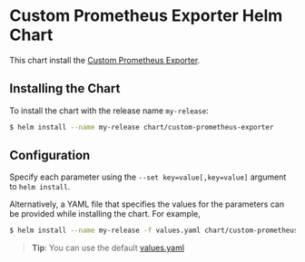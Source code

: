 # Custom Prometheus Exporter Helm Chart

This chart install the [Custom Prometheus Exporter](https://github.com/marckhouzam/custom-prometheus-exporter).

## Installing the Chart

To install the chart with the release name `my-release`:

```bash
$ helm install --name my-release chart/custom-prometheus-exporter
```

## Configuration

Specify each parameter using the `--set key=value[,key=value]` argument to `helm install`.

Alternatively, a YAML file that specifies the values for the parameters can be provided while installing the chart. For example,

```bash
$ helm install --name my-release -f values.yaml chart/custom-prometheus-exporter
```

> **Tip**: You can use the default [values.yaml](values.yaml)

